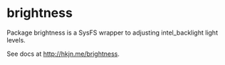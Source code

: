 brightness
==========

Package brightness is a SysFS wrapper to adjusting intel_backlight light levels.

See docs at http://hkjn.me/brightness.
